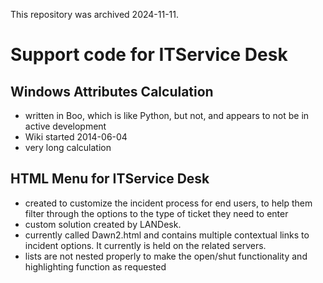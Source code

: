This repository was archived 2024-11-11.

Support code for ITService Desk
==============

Windows Attributes Calculation
--------------

* written in Boo, which is like Python, but not, and appears to not be in active development
* Wiki started 2014-06-04
* very long calculation


HTML Menu for ITService Desk
--------------

* created to customize the incident process for end users, to help them filter through the options to the type of ticket they need to enter
* custom solution created by LANDesk.
* currently called Dawn2.html and contains multiple contextual links to incident options. It currently is held on the related servers.
* lists are not nested properly to make the open/shut functionality and highlighting function as requested	
